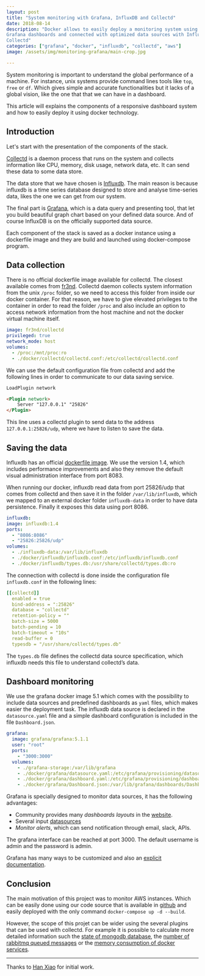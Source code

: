 ```yaml
---
layout: post
title: "System monitoring with Grafana, InfluxDB and Collectd"
date: 2018-08-14
description: "Docker allows to easily deploy a monitoring system using beautiful 
Grafana dashboards and connected with optimized data sources with Influxdb and 
Collectd"
categories: ["grafana", "docker", "influxdb", "collectd", "aws"]
image: /assets/img/monitoring-grafana/main-crop.jpg

---
```

System monitoring is important to understand the global performance of a
machine. For instance, unix systems provide command lines tools like `top`,
`free` or `df`. Which gives simple and accurate functionalities but it
lacks of a global vision, like the one that that we can have in a dashboard.

This article will explains the components of a responsive dashboard system and 
how to easily deploy it using docker technology.

## Introduction

Let's start with the presentation of the components of the stack.

<amp-img src="/assets/img/monitoring-grafana/schema.jpg" alt="Schema grafana" height="150" width="300" layout="responsive"></amp-img>

[Collectd](https://collectd.org/) is a daemon process that runs on the system
and collects information like CPU, memory, disk usage, network data, etc. It
can send these data to some data store.

The data store that we have chosen is [Influxdb](https://www.influxdata.com/).
The main reason is because influxdb is a time series database designed to store
and analyse time-series data, likes the one we can get from our system.

The final part is [Grafana](https://grafana.com/), which is a data query and
presenting tool, that let you build beautiful graph chart based on your
defined data source. And of course InfluxDB is on the officially supported data
source.

Each component of the stack is saved as a docker instance using a dockerfile
image and they are build and launched using docker-compose program.

## Data collection

There is no official dockerfile image available for collectd. The closest
available comes from [fr3nd](https://hub.docker.com/r/fr3nd/collectd/).
Collectd daemon collects system information from the unix `/proc` folder, so we
need to access this folder from inside our docker container.
For that reason, we have to give elevated privileges to the container in order
to read the folder `/proc` and also include an option to access network
information from the host machine and not the docker virtual machine itself.

```yaml
image: fr3nd/collectd
privileged: true
network_mode: host
volumes:
  - /proc:/mnt/proc:ro
  - ./docker/collectd/collectd.conf:/etc/collectd/collectd.conf
```

We can use the default configuration file from collectd and add the following
lines in order to communicate to our data saving service. 

```html
LoadPlugin network

<Plugin network>
    Server "127.0.0.1" "25826"
</Plugin>
```

This line uses a collectd plugin to send data to the address
`127.0.0.1:25826/udp`, where we have to listen to save the data.

## Saving the data

Influxdb has an official [dockerfile
image](https://hub.docker.com/_/influxdb/). We use the version 1.4, which
includes performance improvements and also they remove the default visual
administration interface from port 8083.

When running our docker, influxdb read data from port 25826/udp that comes from
collectd and then save it in the folder `/var/lib/influxdb`, which we mapped to
an external docker folder `influxdb-data` in order to have data persistence.
Finally it exposes this data using port 8086.

```yaml
influxdb:
image: influxdb:1.4
ports:
  - "8086:8086"
  - "25826:25826/udp"
volumes:
  - ./influxdb-data:/var/lib/influxdb
  - ./docker/influxdb/influxdb.conf:/etc/influxdb/influxdb.conf
  - ./docker/influxdb/types.db:/usr/share/collectd/types.db:ro
```

The connection with collectd is done inside the configuration file
`influxdb.conf` in the following lines:

```yaml
[[collectd]]
  enabled = true
  bind-address = ":25826"
  database = "collectd"
  retention-policy = ""
  batch-size = 5000
  batch-pending = 10
  batch-timeout = "10s"
  read-buffer = 0
  typesdb = "/usr/share/collectd/types.db"
```

The `types.db` file defines the collectd data source specification, which influxdb needs this file to understand collectd’s data.

## Dashboard monitoring

We use the grafana docker image 5.1 which comes with the possibility to include
data sources and predefined dashboards as `yaml` files, which makes easier the
deployment task. The influxdb data source is declared in the `datasource.yaml`
file and a simple dashboard configuration is included in the file
`Dashboard.json`.

```yaml
grafana:
  image: grafana/grafana:5.1.1
  user: "root"
  ports:
    - "3000:3000"
  volumes:
    - ./grafana-storage:/var/lib/grafana
    - ./docker/grafana/datasource.yaml:/etc/grafana/provisioning/datasources/datasource.yaml
    - ./docker/grafana/dashboard.yaml:/etc/grafana/provisioning/dashboards/dashboard.yaml
    - ./docker/grafana/Dashboard.json:/var/lib/grafana/dashboards/Dashboard.json
```

Grafana is specially designed to monitor data sources, it has the following
advantages:
  - Community provides many *dashboards layouts* in the [website](https://grafana.com/dashboards). 
  - Several input [datasources](http://docs.grafana.org/features/datasources/)
  - *Monitor alerts*, which can send notification through email, slack, APIs.

The grafana interface can be reached at port 3000. The default username is admin and the password is admin.

<amp-img src="/assets/img/monitoring-grafana/dashboard.png" alt="grafana dashboard" height="150" width="300" layout="responsive"></amp-img>

Grafana has many ways to be customized and also an [explicit documentation](http://docs.grafana.org/guides/getting_started/).

## Conclusion

The main motivation of this project was to monitor AWS instances. Which can be
easily done using our code source that is available in
[github](https://github.com/cristianpb/collectd-influxdb-grafana-docker) and
easily deployed with the only command `docker-compose up -d --build`.

However, the scope of this projet can be wider using the several plugins that
can be used with collectd. For example it is possible to calculate more detailed
information such the [state of mongodb database](https://github.com/sebest/collectd-mongodb), the [number of rabbitmq queued
messages](https://github.com/akrzos/collectd-rabbitmq-monitoring) or the [memory consumption of docker services](https://github.com/dustinblackman/collectd-docker-plugin).


---

Thanks to [Han Xiao](https://github.com/justlaputa/collectd-influxdb-grafana-docker) for initial work.
